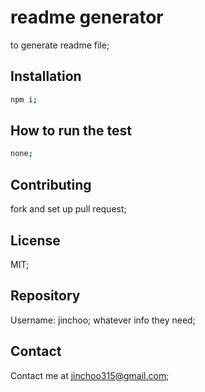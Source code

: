 
# readme generator
  
to generate readme file;
  
## Installation
  

```bash
npm i;
```
  
## How to run the test
  
```bash
none;
```

  
## Contributing

fork and set up pull request;


## License

MIT;


## Repository

Username: jinchoo;
whatever info they need;


## Contact

Contact me at jinchoo315@gmail.com;
